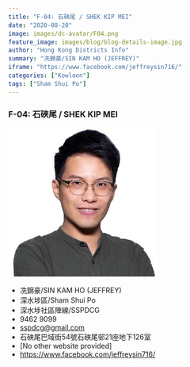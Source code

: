```yaml
---
title: "F-04: 石硤尾 / SHEK KIP MEI"
date: "2020-08-20"
image: images/dc-avatar/F04.png
feature_image: images/blog/blog-details-image.jpg
author: "Hong Kong Districts Info"
summary: "冼錦豪/SIN KAM HO (JEFFREY)"
iframe: "https://www.facebook.com/jeffreysin716/"
categories: ["Kowloon"]
tags: ["Sham Shui Po"]
---
```


### F-04: 石硤尾 / SHEK KIP MEI  
![](/images/dc-avatar/F04.png)  

 - 冼錦豪/SIN KAM HO (JEFFREY)  
 - 深水埗區/Sham Shui Po  
 - 深水埗社區陣線/SSPDCG  
 - 9462 9099  
 - sspdcg@gmail.com  
 - 石硤尾巴域街54號石硤尾邨21座地下126室  
 - [No other website provided]  
 - https://www.facebook.com/jeffreysin716/
